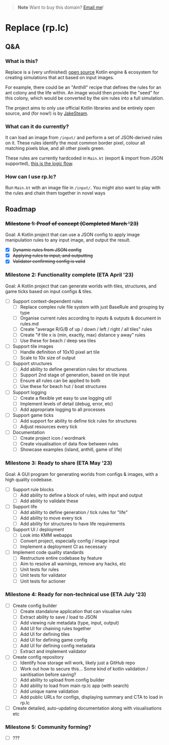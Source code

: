 > **Note**
> Want to buy this domain? [Email me](mailto:jake@jakelee.co.uk)!

# Replace (rp.lc)

## Q&A 

### What is this?

Replace is a (very unfinished) [open source](https://github.com/JakeSteam/rp.lc) Kotlin engine & ecosystem for creating simulations that act based on input images.

For example, there could be an "Anthill" recipe that defines the rules for an ant colony and the life within. An image would then provide the "seed" for this colony, which would be converted by the sim rules into a full simulation.

The project aims to only use official Kotlin libraries and be entirely open source, and (for now!) is by [JakeSteam](https://github.com/JakeSteam).

### What can it do currently?

It can load an image from `/input/` and perform a set of JSON-derived rules on it. These rules identify the most common border pixel, colour all matching pixels blue, and all other pixels green.

These rules are currently hardcoded in `Main.kt` (export & import from JSON supported), [this is the logic flow](/docs/exampleFlow.png).

### How can I use rp.lc?

Run `Main.kt` with an image file in `/input/`. You might also want to play with the rules and chain them together in novel ways

## Roadmap

### ~~Milestone 1: Proof of concept (Completed March '23)~~

Goal: A Kotlin project that can use a JSON config to apply image manipulation rules to any input image, and output the result.

- [x] ~~Dynamic rules from JSON config~~
- [x] ~~Applying rules to input, and outputting~~
- [x] ~~Validator confirming config is valid~~

### Milestone 2: Functionality complete (ETA April '23)

Goal: A Kotlin project that can generate worlds with tiles, structures, and game ticks based on input configs & tiles.

- [ ] Support context-dependent rules
  - [ ] Replace complex rule file system with just BaseRule and grouping by type
  - [ ] Organise current rules according to inputs & outputs & document in rules.md
  - [ ] Create "average R/G/B of up / down / left / right / all tiles" rules
  - [ ] Create "if tile x is (min, exactly, max) distance y away" rules
  - [ ] Use these for beach / deep sea tiles
- [ ] Support tile images
  - [ ] Handle definition of 10x10 pixel art tile
  - [ ] Scale to 10x size of output
- [ ] Support structures
  - [ ] Add ability to define generation rules for structures
  - [ ] Support 2nd stage of generation, based on tile input
  - [ ] Ensure all rules can be applied to both
  - [ ] Use these for beach hut / boat structures
- [ ] Support logging
  - [ ] Create a flexible yet easy to use logging util
  - [ ] Implement levels of detail (debug, error, etc)
  - [ ] Add appropriate logging to all processes
- [ ] Support game ticks
  - [ ] Add support for ability to define tick rules for structures
  - [ ] Adjust resources every tick 
- [ ] Documentation
  - [ ] Create project icon / wordmark
  - [ ] Create visualisation of data flow between rules
  - [ ] Showcase examples (island, anthill, game of life)

### Milestone 3: Ready to share (ETA May '23)

Goal: A GUI program for generating worlds from configs & images, with a high quality codebase.

- [ ] Support rule blocks
  - [ ] Add ability to define a block of rules, with input and output
  - [ ] Add ability to validate these
- [ ] Support life
  - [ ] Add ability to define generation / tick rules for "life"
  - [ ] Add ability to move every tick
  - [ ] Add ability for structures to have life requirements
- [ ] Support UI / deployment
  - [ ] Look into KMM webapps
  - [ ] Convert project, especially config / image input
  - [ ] Implement a deployment CI as necessary
- [ ] Implement code quality standards
  - [ ] Restructure entire codebase by feature
  - [ ] Aim to resolve all warnings, remove any hacks, etc
  - [ ] Unit tests for rules
  - [ ] Unit tests for validator
  - [ ] Unit tests for actioner

### Milestone 4: Ready for non-technical use (ETA July '23)

- [ ] Create config builder
  - [ ] Create standalone application that can visualise rules
  - [ ] Extract ability to save / load to JSON
  - [ ] Add viewing rule metadata (type, input, output)
  - [ ] Add UI for chaining rules together
  - [ ] Add UI for defining tiles
  - [ ] Add UI for defining game config
  - [ ] Add UI for defining config metadata
  - [ ] Extract and implement validator
- [ ] Create config repository
  - [ ] Identify how storage will work, likely just a GitHub repo
  - [ ] Work out how to secure this... Some kind of kotlin validation / sanitisation before saving?
  - [ ] Add ability to upload from config builder
  - [ ] Add ability to load from main rp.lc app (with search)
  - [ ] Add unique name validation
  - [ ] Add public URLs for configs, displaying summary and CTA to load in rp.lc
- [ ] Create detailed, auto-updating documentation along with visualisations etc

### Milestone 5: Community forming?

- [ ] ???
